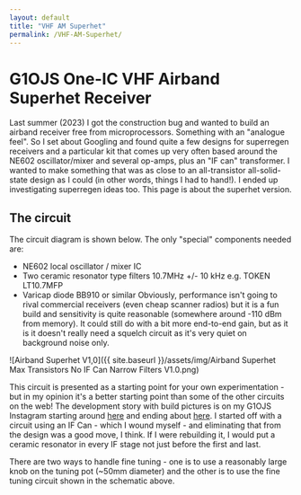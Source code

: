 ```yaml
---
layout: default
title: "VHF AM Superhet"
permalink: /VHF-AM-Superhet/
---
```

# G1OJS One-IC VHF Airband Superhet Receiver
Last summer (2023) I got the construction bug and wanted to build an airband receiver free from microprocessors. Something with an "analogue feel". 
So I set about Googling and found quite a few designs for superregen receivers and a particular kit that comes up very often based around
the NE602 oscillator/mixer and several op-amps, plus an "IF can" transformer. I wanted to make something that was as close to an all-transistor all-solid-state
design as I could (in other words, things I had to hand!). I ended up investigating superregen ideas too. This page is about the superhet version.

## The circuit
The circuit diagram is shown below. The only "special" components needed are:
- NE602 local oscillator / mixer IC
- Two ceramic resonator type filters 10.7MHz +/- 10 kHz e.g. TOKEN LT10.7MFP
- Varicap diode BB910 or similar
Obviously, performance isn't going to rival commercial receivers (even cheap scanner radios) but it is a fun build and sensitivity is quite reasonable
(somewhere around -110 dBm from memory). It could still do with a bit more end-to-end gain, but as it is it doesn't really need a squelch circuit
as it's very quiet on background noise only.

![Airband Superhet V1,0]({{ site.baseurl }}/assets/img/Airband Superhet Max Transistors No IF Can Narrow Filters V1.0.png)

This circuit is presented as a starting point for your own experimentation - but in my opinion it's a better starting point than some of the other circuits on the web! The development story with build pictures is on my G1OJS Instagram starting around [here](https://www.instagram.com/p/CvAnG36NHw5/) and ending about [here](https://www.instagram.com/p/Cvy-pRIoMbK/). I started off with a circuit using an IF Can - which I wound myself - and eliminating that from the design was a good move, I think. If I were rebuilding it, I would put a ceramic resonator in every IF stage not just before the first and last.

There are two ways to handle fine tuning - one is to use a reasonably large knob on the tuning pot (~50mm diameter) and the other is to use the fine tuning circuit shown in the schematic above.
